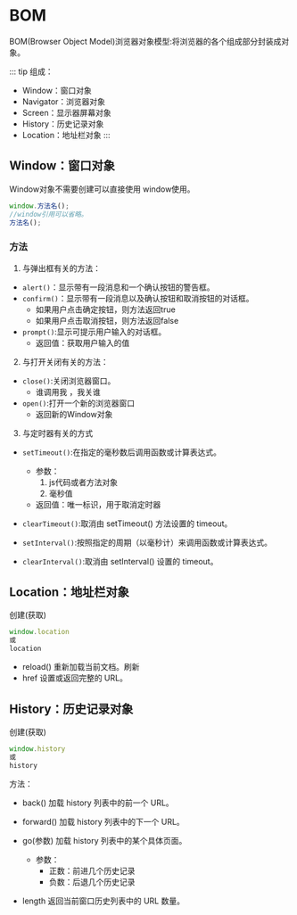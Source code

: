 # BOM
BOM(Browser Object Model)浏览器对象模型:将浏览器的各个组成部分封装成对象。
	
::: tip 组成：
* Window：窗口对象
* Navigator：浏览器对象
* Screen：显示器屏幕对象
* History：历史记录对象
* Location：地址栏对象
:::	

## Window：窗口对象
Window对象不需要创建可以直接使用 window使用。
```js
window.方法名();
//window引用可以省略。  
方法名();
```
### 方法
1. 与弹出框有关的方法：
- `alert()`：显示带有一段消息和一个确认按钮的警告框。
- `confirm()`：显示带有一段消息以及确认按钮和取消按钮的对话框。
  * 如果用户点击确定按钮，则方法返回true
  * 如果用户点击取消按钮，则方法返回false
- `prompt()`:显示可提示用户输入的对话框。
  * 返回值：获取用户输入的值

2. 与打开关闭有关的方法：
- `close()`:关闭浏览器窗口。
  * 谁调用我 ，我关谁
- `open()`:打开一个新的浏览器窗口
  * 返回新的Window对象

3. 与定时器有关的方式
- `setTimeout()`:在指定的毫秒数后调用函数或计算表达式。
  * 参数：
    1. js代码或者方法对象
    2. 毫秒值
  * 返回值：唯一标识，用于取消定时器
- `clearTimeout()`:取消由 setTimeout() 方法设置的 timeout。

- `setInterval()`:按照指定的周期（以毫秒计）来调用函数或计算表达式。
- `clearInterval()`:取消由 setInterval() 设置的 timeout。

## Location：地址栏对象
创建(获取)
```js
window.location
或
location
```
* reload()	重新加载当前文档。刷新
* href	设置或返回完整的 URL。


## History：历史记录对象
创建(获取)
```js
window.history
或
history
```
方法：
* back()	加载 history 列表中的前一个 URL。
* forward()	加载 history 列表中的下一个 URL。
* go(参数)	加载 history 列表中的某个具体页面。
  * 参数：
    * 正数：前进几个历史记录
    * 负数：后退几个历史记录


* length	返回当前窗口历史列表中的 URL 数量。
